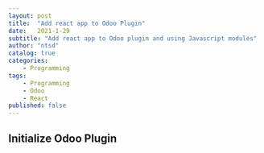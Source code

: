 ```yaml
---
layout: post
title:  "Add react app to Odoo Plugin"
date:   2021-1-29
subtitle: "Add react app to Odoo plugin and using Javascript modules"
author: "ntsd"
catalog: true
categories:
    - Programming
tags:
    - Programming
    - Odoo
    - React
published: false
---
```


## Initialize Odoo Plugin


